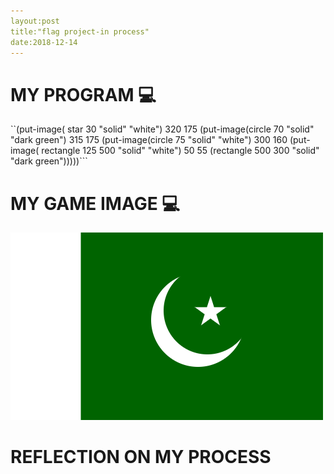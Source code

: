 ```yaml
---
layout:post
title:"flag project-in process"
date:2018-12-14
---
```


# MY PROGRAM :computer:
``(put-image( star 30 "solid" "white") 
          320 175
          (put-image(circle 70 "solid" "dark green")
                    315 175
                    (put-image(circle 75 "solid" "white") 
                              300 160
                              (put-image( rectangle 125 500 "solid" "white")
                                        50 55 
                                        (rectangle 500 300 "solid" "dark green")))))```



# MY GAME IMAGE :computer:
![flag image](/images/flag.png)

# REFLECTION ON MY PROCESS

